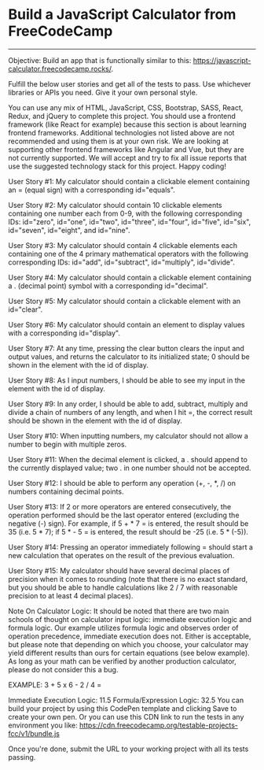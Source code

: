 # Build a JavaScript Calculator from FreeCodeCamp
--------------------------------------------------------------------------------------------------------------------
Objective: Build an app that is functionally similar to this: https://javascript-calculator.freecodecamp.rocks/.

Fulfill the below user stories and get all of the tests to pass. Use whichever libraries or APIs you need. Give it your own personal style.

You can use any mix of HTML, JavaScript, CSS, Bootstrap, SASS, React, Redux, and jQuery to complete this project. You should use a frontend framework (like React for example) because this section is about learning frontend frameworks. Additional technologies not listed above are not recommended and using them is at your own risk. We are looking at supporting other frontend frameworks like Angular and Vue, but they are not currently supported. We will accept and try to fix all issue reports that use the suggested technology stack for this project. Happy coding!

User Story #1: My calculator should contain a clickable element containing an = (equal sign) with a corresponding id="equals".

User Story #2: My calculator should contain 10 clickable elements containing one number each from 0-9, with the following corresponding IDs: id="zero", id="one", id="two", id="three", id="four", id="five", id="six", id="seven", id="eight", and id="nine".

User Story #3: My calculator should contain 4 clickable elements each containing one of the 4 primary mathematical operators with the following corresponding IDs: id="add", id="subtract", id="multiply", id="divide".

User Story #4: My calculator should contain a clickable element containing a . (decimal point) symbol with a corresponding id="decimal".

User Story #5: My calculator should contain a clickable element with an id="clear".

User Story #6: My calculator should contain an element to display values with a corresponding id="display".

User Story #7: At any time, pressing the clear button clears the input and output values, and returns the calculator to its initialized state; 0 should be shown in the element with the id of display.

User Story #8: As I input numbers, I should be able to see my input in the element with the id of display.

User Story #9: In any order, I should be able to add, subtract, multiply and divide a chain of numbers of any length, and when I hit =, the correct result should be shown in the element with the id of display.

User Story #10: When inputting numbers, my calculator should not allow a number to begin with multiple zeros.

User Story #11: When the decimal element is clicked, a . should append to the currently displayed value; two . in one number should not be accepted.

User Story #12: I should be able to perform any operation (+, -, *, /) on numbers containing decimal points.

User Story #13: If 2 or more operators are entered consecutively, the operation performed should be the last operator entered (excluding the negative (-) sign). For example, if 5 + * 7 = is entered, the result should be 35 (i.e. 5 * 7); if 5 * - 5 = is entered, the result should be -25 (i.e. 5 * (-5)).

User Story #14: Pressing an operator immediately following = should start a new calculation that operates on the result of the previous evaluation.

User Story #15: My calculator should have several decimal places of precision when it comes to rounding (note that there is no exact standard, but you should be able to handle calculations like 2 / 7 with reasonable precision to at least 4 decimal places).

Note On Calculator Logic: It should be noted that there are two main schools of thought on calculator input logic: immediate execution logic and formula logic. Our example utilizes formula logic and observes order of operation precedence, immediate execution does not. Either is acceptable, but please note that depending on which you choose, your calculator may yield different results than ours for certain equations (see below example). As long as your math can be verified by another production calculator, please do not consider this a bug.

EXAMPLE: 3 + 5 x 6 - 2 / 4 =

Immediate Execution Logic: 11.5
Formula/Expression Logic: 32.5
You can build your project by using this CodePen template and clicking Save to create your own pen. Or you can use this CDN link to run the tests in any environment you like: https://cdn.freecodecamp.org/testable-projects-fcc/v1/bundle.js

Once you're done, submit the URL to your working project with all its tests passing.
